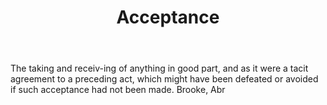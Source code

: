 ---
title: Acceptance
letter: A
permalink: "/definitions/acceptance.html"
body: The taking and receiv-ing of anything in good part, and as it were a tacit agreement
  to a preceding act, which might have been defeated or avoided if such acceptance
  had not been made. Brooke, Abr
published_at: '2018-07-07'
layout: post
---